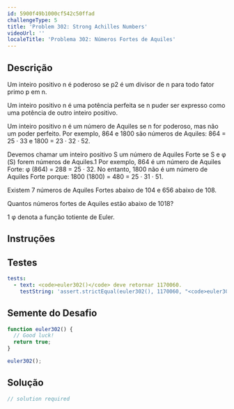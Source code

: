 ```yaml
---
id: 5900f49b1000cf542c50ffad
challengeType: 5
title: 'Problem 302: Strong Achilles Numbers'
videoUrl: ''
localeTitle: 'Problema 302: Números Fortes de Aquiles'
---
```


## Descrição
<section id="description"> Um inteiro positivo n é poderoso se p2 é um divisor de n para todo fator primo p em n. <p> Um inteiro positivo n é uma potência perfeita se n puder ser expresso como uma potência de outro inteiro positivo. </p><p> Um inteiro positivo n é um número de Aquiles se n for poderoso, mas não um poder perfeito. Por exemplo, 864 e 1800 são números de Aquiles: 864 = 25 · 33 e 1800 = 23 · 32 · 52. </p><p> Devemos chamar um inteiro positivo S um número de Aquiles Forte se S e φ (S) forem números de Aquiles.1 Por exemplo, 864 é um número de Aquiles Forte: φ (864) = 288 = 25 · 32. No entanto, 1800 não é um número de Aquiles Forte porque: 1800 (1800) = 480 = 25 · 31 · 51. </p><p> Existem 7 números de Aquiles Fortes abaixo de 104 e 656 abaixo de 108. </p><p> Quantos números fortes de Aquiles estão abaixo de 1018? </p><p> 1 φ denota a função totiente de Euler. </p></section>

## Instruções
<section id="instructions">
</section>

## Testes
<section id='tests'>

```yml
tests:
  - text: <code>euler302()</code> deve retornar 1170060.
    testString: 'assert.strictEqual(euler302(), 1170060, "<code>euler302()</code> should return 1170060.");'

```

</section>

## Semente do Desafio
<section id='challengeSeed'>

<div id='js-seed'>

```js
function euler302() {
  // Good luck!
  return true;
}

euler302();

```

</div>



</section>

## Solução
<section id='solution'>

```js
// solution required
```
</section>
